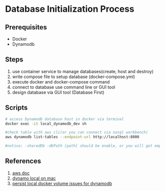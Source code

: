 # Database Initialization Process

## Prerequisites
 * Docker
 * Dynamodb



## Steps
1. use container service to manage databases(create, host and destroy)
2. write compose file to setup database (docker-compose.yml)
3. execute docker and docker-compose command
4. connect to database use command line or GUI tool
5. design database via GUI tool (Database First)

## Scripts

``` bash
# access Dynamodb database host in docker via terminal
docker exec -it local_dynamodb_dev sh

#check table with aws cli(or you can connect via nosql workbench)
aws dynamodb list-tables --endpoint-url http://localhost:8000

#notice: -sharedDb -dbPath [path] should be enable, or you will get empty array
```

## References
1. [aws doc](https://docs.aws.amazon.com/amazondynamodb/latest/developerguide/DynamoDBLocal.DownloadingAndRunning.html)
2. [dynamo local on mac](https://felixgondwe.medium.com/local-dynamodb-usingdocker-on-mac-62d14cd94fe)
3. [persist local docker volume issues for dynamodb](https://stackoverflow.com/questions/67533058/persist-local-dynamodb-data-in-volumes-lack-permission-unable-to-open-databa)
